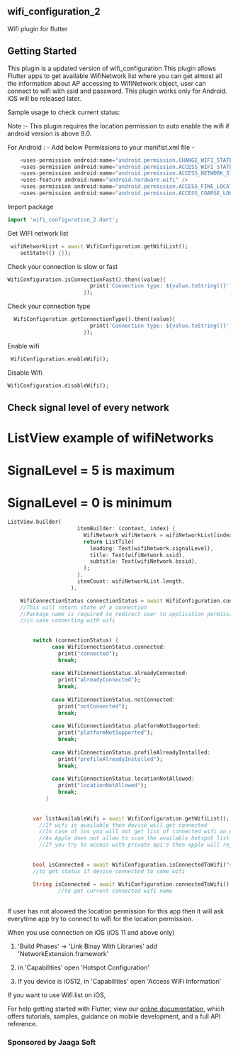 ## wifi_configuration_2

Wifi plugin for flutter 

## Getting Started

This plugin is a updated version of wifi_configuration
This plugin allows Flutter apps to get available WifiNetwork list where you can get almost all the information about AP accessing to WifiNetwork object,
user can connect to wifi with ssid and password.
This plugin works only for Android.
iOS will be released later.


Sample usage to check current status:



Note :-   This plugin requires the location permission to auto enable the wifi if android version is above 9.0.


For Android : -
Add below Permissions to your manifist.xml file -
```dart
    <uses-permission android:name="android.permission.CHANGE_WIFI_STATE"/>
    <uses-permission android:name="android.permission.ACCESS_WIFI_STATE"/>
    <uses-permission android:name="android.permission.ACCESS_NETWORK_STATE" />
    <uses-feature android:name="android.hardware.wifi" />
    <uses-permission android:name="android.permission.ACCESS_FINE_LOCATION" />
    <uses-permission android:name="android.permission.ACCESS_COARSE_LOCATION" />
```

Import package
```dart
import 'wifi_configuration_2.dart';
```

Get WIFI network list

````dart
 wifiNetworkList = await WifiConfiguration.getWifiList();
    setState(() {});
````

Check your connection is slow or fast
```dart
WifiConfiguration.isConnectionFast().then((value){
                          print('Connection type: ${value.toString()}');
                        });
```

Check your connection type
````dart
  WifiConfiguration.getConnectionType().then((value){
                          print('Connection type: ${value.toString()}');
                        });
````

Enable wifi
````dart
 WifiConfiguration.enableWifi();
````

Disable Wifi
````dart
WifiConfiguration.disableWifi();
````

## Check signal level of every network
# ListView example of wifiNetworks
# SignalLevel = 5 is maximum
# SignalLevel = 0 is minimum
```dart
ListView.builder(
                      itemBuilder: (context, index) {
                        WifiNetwork wifiNetwork = wifiNetworkList[index];
                        return ListTile(
                          leading: Text(wifiNetwork.signalLevel),
                          title: Text(wifiNetwork.ssid),
                          subtitle: Text(wifiNetwork.bssid),
                        );
                      },
                      itemCount: wifiNetworkList.length,
                    ),
```

```dart
    WifiConnectionStatus connectionStatus = await WifiConfiguration.connectToWifi("ssidName", "passName", "your android packagename");
    //This will return state of a connection
    //Package name is required to redirect user to application permission settings page to let user allow location permission
    //in case connecting with wifi
  
  
        switch (connectionStatus) {
              case WifiConnectionStatus.connected:
                print("connected");
                break;
        
              case WifiConnectionStatus.alreadyConnected:
                print("alreadyConnected");
                break;
        
              case WifiConnectionStatus.notConnected:
                print("notConnected");
                break;
        
              case WifiConnectionStatus.platformNotSupported:
                print("platformNotSupported");
                break;
        
              case WifiConnectionStatus.profileAlreadyInstalled:
                print("profileAlreadyInstalled");
                break;
        
              case WifiConnectionStatus.locationNotAllowed:
                print("locationNotAllowed");
                break;
            }
  
  
        var listAvailableWifi = await WifiConfiguration.getWifiList();
          //If wifi is available then device will get connected
          //In case of ios you will not get list of connected wifi an empty list will be available
          //As Apple does not allow to scan the available hotspot list
          //If you try to access with private api's then apple will reject the app
  
  
        bool isConnected = await WifiConfiguration.isConnectedToWifi("ssidName");
        //to get status if device connected to some wifi
        
        String isConnected = await WifiConfiguration.connectedToWifi();
                //to get current connected wifi name
        
```
If user has not aloowed the location permission for this app then it will ask everytime app try to connect to wifi for the location permission.


When you use connection on iOS (iOS 11 and above only)

1. 'Build Phases' -> 'Link Binay With Libraries' add 'NetworkExtension.framework'

2. in 'Capabilities' open 'Hotspot Configuration'

3. If you device is iOS12, in 'Capabilities' open 'Access WiFi Information'

If you want to use Wifi.list on iOS,



For help getting started with Flutter, view our 
[online documentation](https://flutter.dev/docs), which offers tutorials, 
samples, guidance on mobile development, and a full API reference.
### Sponsored by Jaaga Soft

